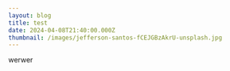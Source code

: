 ```yaml
---
layout: blog
title: test
date: 2024-04-08T21:40:00.000Z
thumbnail: /images/jefferson-santos-fCEJGBzAkrU-unsplash.jpg
---
```

werwer
